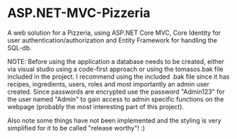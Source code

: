 # ASP.NET-MVC-Pizzeria
A web solution for a Pizzeria, using ASP.NET Core MVC, Core Identity for user authentication/authorization and Entity Framework for handling the SQL-db. 

NOTE: Before using the application a database needs to be created, either via visual studio using a code-first approach or using the tomasos.bak file included in the project. I recommend using the included .bak file since it has recipes, ingredients, users, roles and most importantly an admin user created. Since passwords are encrypted use the password "Admin123" for the user named "Admin" to gain access to admin specific functions on the webpage (probably the most interesting part of this project). 

Also note some things have not been implemented and the styling is very simplified for it to be called "release worthy"! :)

